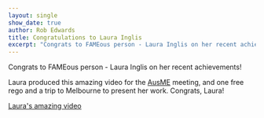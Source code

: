 ```yaml
---
layout: single
show_date: true
author: Rob Edwards
title: Congratulations to Laura Inglis
excerpt: "Congrats to FAMEous person - Laura Inglis on her recent achievements!\n" 
---
```


Congrats to FAMEous person - Laura Inglis on her recent achievements!

Laura produced this amazing video for the [AusME](https://www.ausme-microbes.org.au/) meeting, 
and one free rego and a trip to Melbourne to present her work. Congrats, Laura!

[Laura's amazing video](https://cloudstor.aarnet.edu.au/plus/s/dcQXinb85LiXrz7)
